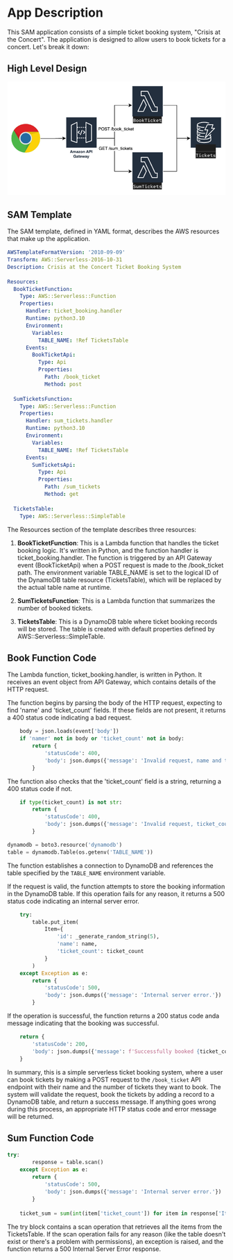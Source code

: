 # App Description
This SAM application consists of a simple ticket booking system, "Crisis at the Concert". The application is designed to allow users to book tickets for a concert. Let's break it down:

## High Level Design
![High level design](../images/workshop-pytest.png)

## SAM Template
The SAM template, defined in YAML format, describes the AWS resources that make up the application.
```yaml linenums="1"
AWSTemplateFormatVersion: '2010-09-09'
Transform: AWS::Serverless-2016-10-31
Description: Crisis at the Concert Ticket Booking System

Resources:
  BookTicketFunction:
    Type: AWS::Serverless::Function 
    Properties:
      Handler: ticket_booking.handler
      Runtime: python3.10
      Environment:
        Variables:
          TABLE_NAME: !Ref TicketsTable
      Events:
        BookTicketApi:
          Type: Api 
          Properties:
            Path: /book_ticket
            Method: post

  SumTicketsFunction:
    Type: AWS::Serverless::Function 
    Properties:
      Handler: sum_tickets.handler
      Runtime: python3.10
      Environment:
        Variables:
          TABLE_NAME: !Ref TicketsTable
      Events:
        SumTicketsApi:
          Type: Api 
          Properties:
            Path: /sum_tickets
            Method: get

  TicketsTable:
    Type: AWS::Serverless::SimpleTable
```

The Resources section of the template describes three resources:

1. **BookTicketFunction**: This is a Lambda function that handles the ticket booking logic. It's written in Python, and the function handler is ticket_booking.handler. The function is triggered by an API Gateway event (BookTicketApi) when a POST request is made to the /book_ticket path. The environment variable TABLE_NAME is set to the logical ID of the DynamoDB table resource (TicketsTable), which will be replaced by the actual table name at runtime.

2. **SumTicketsFunction**: This is a Lambda function that summarizes the number of booked tickets.

3. **TicketsTable**: This is a DynamoDB table where ticket booking records will be stored. The table is created with default properties defined by AWS::Serverless::SimpleTable.

## Book Function Code
The Lambda function, ticket_booking.handler, is written in Python. It receives an event object from API Gateway, which contains details of the HTTP request.

The function begins by parsing the body of the HTTP request, expecting to find 'name' and 'ticket_count' fields. If these fields are not present, it returns a 400 status code indicating a bad request.
```py linenums="1"
    body = json.loads(event['body'])
    if 'namer' not in body or 'ticket_count' not in body:
        return {
            'statusCode': 400,
            'body': json.dumps({'message': 'Invalid request, name and ticket_count are required.'})
        }
```

The function also checks that the 'ticket_count' field is a string, returning a 400 status code if not.
```py linenums="1"
    if type(ticket_count) is not str:
        return {
            'statusCode': 400,
            'body': json.dumps({'message': 'Invalid request, ticket_count should be a number.'})
        }
```

```py linenums="1"
dynamodb = boto3.resource('dynamodb')
table = dynamodb.Table(os.getenv('TABLE_NAME'))
```
The function establishes a connection to DynamoDB and references the table specified by the `TABLE_NAME` environment variable.

If the request is valid, the function attempts to store the booking information in the DynamoDB table. If this operation fails for any reason, it returns a 500 status code indicating an internal server error.
```py linenums="1"
    try:
        table.put_item(
            Item={
                'id': _generate_random_string(5),
                'name': name,
                'ticket_count': ticket_count
            }
        )
    except Exception as e:
        return {
            'statusCode': 500,
            'body': json.dumps({'message': 'Internal server error.'})
        }
```
If the operation is successful, the function returns a 200 status code anda message indicating that the booking was successful.
```py linenums="1"
    return {
        'statusCode': 200,
        'body': json.dumps({'message': f'Successfully booked {ticket_count} tickets for {name}.'})
    }
```
In summary, this is a simple serverless ticket booking system, where a user can book tickets by making a POST request to the `/book_ticket` API endpoint with their name and the number of tickets they want to book. The system will validate the request, book the tickets by adding a record to a DynamoDB table, and return a success message. If anything goes wrong during this process, an appropriate HTTP status code and error message will be returned.

## Sum Function Code
```py linenums="1"
try:
        response = table.scan()
    except Exception as e:
        return {
            'statusCode': 500,
            'body': json.dumps({'message': 'Internal server error.'})
        }

    ticket_sum = sum(int(item['ticket_count']) for item in response['Items'])
```
The try block contains a scan operation that retrieves all the items from the TicketsTable. If the scan operation fails for any reason (like the table doesn't exist or there's a problem with permissions), an exception is raised, and the function returns a 500 Internal Server Error response.